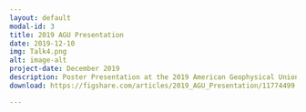 ```yaml
---
layout: default
modal-id: 3
title: 2019 AGU Presentation
date: 2019-12-10
img: Talk4.png
alt: image-alt
project-date: December 2019
description: Poster Presentation at the 2019 American Geophysical Union Fall Meeting in San Francisco, CA, on December 10, 2019.
download: https://figshare.com/articles/2019_AGU_Presentation/11774499

---
```

